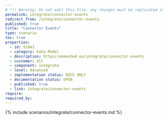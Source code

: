 ```yaml
---
# !!! Warning: Do not edit this file; any changes must be replicated in Excel !!!
permalink: integrate/connector-events
redirect_from: /integrate/connector-events
published: true
title: "Connector Events"
type: scenario
toc: true
properties:
  - id: SC043
  - category: Data Model
  - description: https//enmeshed.eu/integrate/connector-events
  - customer: All
  - component: integrate
  - level: Advanced
  - implementation status: DOCS ONLY
  - documentation status: OPEN
  - published: true
  - link: integrate/connector-events
require:
required_by:
---
```


{% include scenarios/integrate/connector-events.md %}
